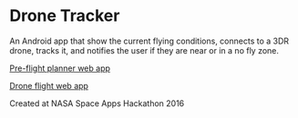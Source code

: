 Drone Tracker
====================

An Android app that show the current flying conditions, connects to a 3DR drone, tracks it, and notifies the user if they are near or in a no fly zone.

[Pre-flight planner web app](https://github.com/awalin/DroneTracker)

[Drone flight web app](https://github.com/outdreamer/drone-flight)

Created at NASA Space Apps Hackathon 2016
